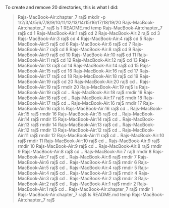 To create and remove 20 directories, this is what I did: <br>

>Rajs-MacBook-Air:chapter_7 raj$ mkdir -p 1/2/3/4/5/6/7/8/9/10/11/12/13/14/15/16/17/18/19/20
Rajs-MacBook-Air:chapter_7 raj$ ls
1		README.md	temp
Rajs-MacBook-Air:chapter_7 raj$ cd 1
Rajs-MacBook-Air:1 raj$ cd 2
Rajs-MacBook-Air:2 raj$ cd 3
Rajs-MacBook-Air:3 raj$ cd 4
Rajs-MacBook-Air:4 raj$ cd 5
Rajs-MacBook-Air:5 raj$ cd 6
Rajs-MacBook-Air:6 raj$ cd 7
Rajs-MacBook-Air:7 raj$ cd 8
Rajs-MacBook-Air:8 raj$ cd 9
Rajs-MacBook-Air:9 raj$ cd 10
Rajs-MacBook-Air:10 raj$ cd 11
Rajs-MacBook-Air:11 raj$ cd 12
Rajs-MacBook-Air:12 raj$ cd 13
Rajs-MacBook-Air:13 raj$ cd 14
Rajs-MacBook-Air:14 raj$ cd 15
Rajs-MacBook-Air:15 raj$ cd 16
Rajs-MacBook-Air:16 raj$ cd 17
Rajs-MacBook-Air:17 raj$ cd 18
Rajs-MacBook-Air:18 raj$ cd 19
Rajs-MacBook-Air:19 raj$ cd 20
Rajs-MacBook-Air:20 raj$ cd ..
Rajs-MacBook-Air:19 raj$ rmdir 20
Rajs-MacBook-Air:19 raj$ ls
Rajs-MacBook-Air:19 raj$ cd ..
Rajs-MacBook-Air:18 raj$ rmdir 19
Rajs-MacBook-Air:18 raj$ cd ..
Rajs-MacBook-Air:17 raj$ rmdir 18
Rajs-MacBook-Air:17 raj$ cd ..
Rajs-MacBook-Air:16 raj$ rmdir 17
Rajs-MacBook-Air:16 raj$ ls
Rajs-MacBook-Air:16 raj$ cd ..
Rajs-MacBook-Air:15 raj$ rmdir 16
Rajs-MacBook-Air:15 raj$ cd ..
Rajs-MacBook-Air:14 raj$ rmdir 15
Rajs-MacBook-Air:14 raj$ cd ..
Rajs-MacBook-Air:13 raj$ rmdir 14
Rajs-MacBook-Air:13 raj$ cd ..
Rajs-MacBook-Air:12 raj$ rmdir 13
Rajs-MacBook-Air:12 raj$ cd ..
Rajs-MacBook-Air:11 raj$ rmdir 12
Rajs-MacBook-Air:11 raj$ cd ..
Rajs-MacBook-Air:10 raj$ rmdir 11
Rajs-MacBook-Air:10 raj$ cd ..
Rajs-MacBook-Air:9 raj$ rmdir 10
Rajs-MacBook-Air:9 raj$ cd ..
Rajs-MacBook-Air:8 raj$ rmdir 9
Rajs-MacBook-Air:8 raj$ cd ..
Rajs-MacBook-Air:7 raj$ rmdir 8
Rajs-MacBook-Air:7 raj$ cd ..
Rajs-MacBook-Air:6 raj$ rmdir 7
Rajs-MacBook-Air:6 raj$ cd ..
Rajs-MacBook-Air:5 raj$ rmdir 6
Rajs-MacBook-Air:5 raj$ cd ..
Rajs-MacBook-Air:4 raj$ rmdir 5
Rajs-MacBook-Air:4 raj$ cd ..
Rajs-MacBook-Air:3 raj$ rmdir 4
Rajs-MacBook-Air:3 raj$ cd ..
Rajs-MacBook-Air:2 raj$ rmdir 3
Rajs-MacBook-Air:2 raj$ cd ..
Rajs-MacBook-Air:1 raj$ rmdir 2
Rajs-MacBook-Air:1 raj$ cd ..
Rajs-MacBook-Air:chapter_7 raj$ rmdir 1
Rajs-MacBook-Air:chapter_7 raj$ ls
README.md	temp
Rajs-MacBook-Air:chapter_7 raj$
